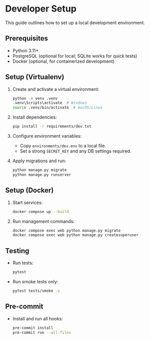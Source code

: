 # Developer Setup

This guide outlines how to set up a local development environment.

## Prerequisites

- Python 3.11+
- PostgreSQL (optional for local; SQLite works for quick tests)
- Docker (optional, for containerized development)

## Setup (Virtualenv)

1. Create and activate a virtual environment:
   ```bash
   python -m venv .venv
   .venv\Scripts\activate  # Windows
   source .venv/bin/activate  # macOS/Linux
   ```

2. Install dependencies:
   ```bash
   pip install -r requirements/dev.txt
   ```

3. Configure environment variables:
   - Copy `environments/dev.env` to a local file.
   - Set a strong `SECRET_KEY` and any DB settings required.

4. Apply migrations and run:
   ```bash
   python manage.py migrate
   python manage.py runserver
   ```

## Setup (Docker)

1. Start services:
   ```bash
   docker compose up --build
   ```

2. Run management commands:
   ```bash
   docker compose exec web python manage.py migrate
   docker compose exec web python manage.py createsuperuser
   ```

## Testing

- Run tests:
  ```bash
  pytest
  ```

- Run smoke tests only:
  ```bash
  pytest tests/smoke -v
  ```

## Pre-commit

- Install and run all hooks:
  ```bash
  pre-commit install
  pre-commit run --all-files
  ```
